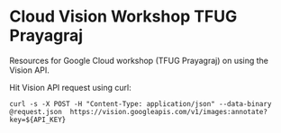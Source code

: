 # Cloud Vision Workshop TFUG Prayagraj
Resources for Google Cloud workshop (TFUG Prayagraj) on using the Vision API.


Hit Vision API request using curl:

`curl -s -X POST -H "Content-Type: application/json" --data-binary @request.json  https://vision.googleapis.com/v1/images:annotate?key=${API_KEY}`


